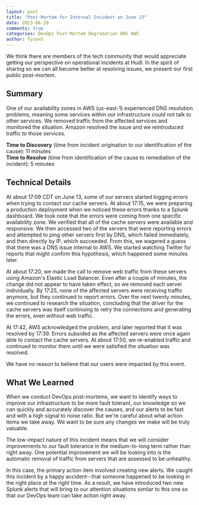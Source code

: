 ```yaml
---
layout: post
title: "Post-Mortem for Internal Incident on June 13"
date: 2013-06-20
comments: true
categories: DevOps Post-Mortem Degradation DNS AWS
author: TysonS
---
```


We think there are members of the tech community that would appreciate getting our perspective on operational incidents at Hudl. In the spirit of sharing so we can all become better at resolving issues, we present our first public post-mortem.

Summary
---
One of our availability zones in AWS (us-east-1) experienced DNS resolution problems, meaning some services within our infrastructure could not talk to other services. We removed traffic from the affected services and monitored the situation. Amazon resolved the issue and we reintroduced traffic to those services.

**Time to Discovery** (time from incident origination to our identification of the cause): 11 minutes  
**Time to Resolve** (time from identification of the cause to remediation of the incident): 5 minutes

Technical Details
---
At about 17:09 CDT on June 13, some of our servers started logging errors when trying to contact our cache servers. At about 17:15, we were preparing a production deployment when we noticed these errors thanks to a Splunk dashboard. We took note that the errors were coming from one specific availability zone. We verified that all of the cache servers were available and responsive. We then accessed two of the servers that were reporting errors and attempted to ping other servers first by DNS, which failed immediately, and then directly by IP, which succeeded. From this, we wagered a guess that there was a DNS issue internal to AWS. We started watching Twitter for reports that might confirm this hypothesis, which happened some minutes later.

At about 17:20, we made the call to remove web traffic from these servers using Amazon's Elastic Load Balancer. Even after a couple of minutes, the change did not appear to have taken effect, so we removed each server individually. By 17:25, none of the affected servers were receiving traffic anymore, but they continued to report errors. Over the next twenty minutes, we continued to research the situation, concluding that the driver for the cache servers was itself continuing to retry the connections and generating the errors, even without web traffic.

At 17:42, AWS acknowledged the problem, and later reported that it was resolved by 17:39. Errors subsided as the affected servers were once again able to contact the cache servers. At about 17:50, we re-enabled traffic and continued to monitor them until we were satisfied the situation was resolved.

We have no reason to believe that our users were impacted by this event.

What We Learned
---
When we conduct DevOps post-mortems, we want to identify ways to improve our infrastructure to be more fault tolerant, our knowledge so we can quickly and accurately discover the causes, and our alerts to be fast and with a high signal to noise ratio. But we're careful about what action items we take away. We want to be sure any changes we make will be truly valuable. 

The low-impact nature of this incident means that we will consider improvements to our fault tolerance in the medium-to-long term rather than right away. One potential improvement we will be looking into is the automatic removal of traffic from servers that are assessed to be unhealthy.

In this case, the primary action item involved creating new alerts. We caught this incident by a happy accident--that someone happened to be looking in the right place at the right time. As a result, we have introduced two new Splunk alerts that will bring to our attention situations similar to this one so that our DevOps team can take action right away.
